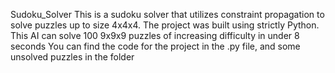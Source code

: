Sudoku_Solver
This is a sudoku solver that utilizes constraint propagation to solve puzzles up to size 4x4x4.
The project was built using strictly Python.
This AI can solve 100 9x9x9 puzzles of increasing difficulty in under 8 seconds
You can find the code for the project in the .py file, and some unsolved puzzles in the folder

